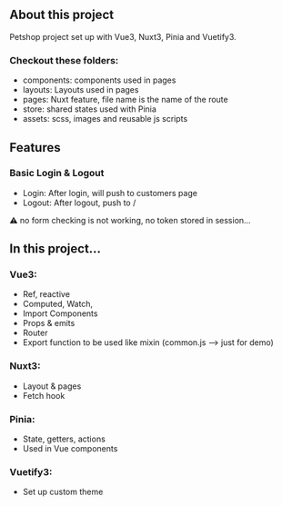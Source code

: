 ## About this project
Petshop project set up with Vue3, Nuxt3, Pinia and Vuetify3.


### Checkout these folders:

- components: components used in pages
- layouts: Layouts used in pages
- pages: Nuxt feature, file name is the name of the route
- store: shared states used with Pinia
- assets: scss, images and reusable js scripts

## Features
### Basic Login & Logout

- Login: After login, will push to customers page
- Logout: After logout, push to /

⚠ no form checking is not working, no token stored in session...️

## In this project...
### Vue3:
- Ref, reactive
- Computed, Watch, 
- Import Components
- Props & emits
- Router
- Export function to be used like mixin (common.js --> just for demo)

### Nuxt3:
- Layout & pages
- Fetch hook

### Pinia:
- State, getters, actions
- Used in Vue components

### Vuetify3:
- Set up custom theme
